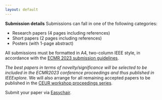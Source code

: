 ```yaml
---
layout: default
---
```


**Submission details**
Submissions can fall in one of the following categories:
* Research papers (4 pages including references)
* Short papers (2 pages including references)
* Posters (with 1-page abstract)

All submissions must be formatted in A4, two-column IEEE style, in accordance with the [ECMR 2023 submission guidelines](https://ecmr2023.isr.uc.pt/for-authors/call-for-papers.html).

*The best papers in terms of novelty/significance will be selected to be included in the ECMR2023 conference proceedings and thus published in IEEExplore.*
We will also arrange for all remaining accepted papers to be published in the [CEUR workshop proceedings series](https://ceur-ws.org/index.html).  


Submit your paper via [Easychair](https://easychair.org/conferences/submission_track?track=305510&a=31269636).  
